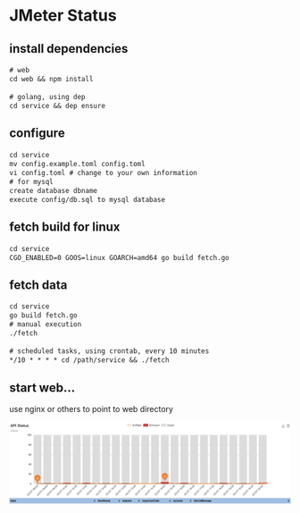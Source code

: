 # JMeter Status

## install dependencies
    # web
    cd web && npm install

    # golang, using dep
    cd service && dep ensure

## configure
    cd service
    mv config.example.toml config.toml
    vi config.toml # change to your own information
    # for mysql
    create database dbname
    execute config/db.sql to mysql database
    
## fetch build for linux
    cd service
    CGO_ENABLED=0 GOOS=linux GOARCH=amd64 go build fetch.go 

## fetch data
    cd service
    go build fetch.go
    # manual execution
    ./fetch

    # scheduled tasks, using crontab, every 10 minutes
    */10 * * * * cd /path/service && ./fetch

## start web...
use nginx or others to point to web directory

![Image text](https://raw.githubusercontent.com/010blue/jmeter-status/master/example/screenshot.png)